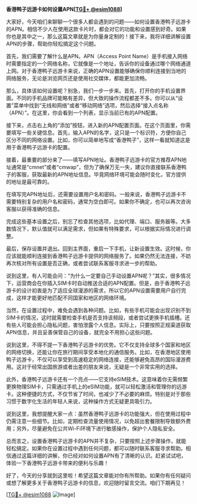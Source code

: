 **香港鸭子远游卡如何设置APN[[TG💪+ @esim1088](https://t.me/s/esim1088)]**

大家好，今天咱们来聊聊一个很多人都会遇到的问题——如何设置香港鸭子远游卡的APN。相信不少人在使用这款卡片时，都会对它的功能和设置感到好奇。如果你也是其中之一，那么这篇文章就是为你量身定制的！接下来，我将详细讲解设置APN的步骤，帮助你轻松搞定这个问题。

首先，我们需要了解什么是APN。APN（Access Point Name）是手机接入网络时需要指定的一个网络名称，它就像是一个地址，告诉你的设备通过哪个网络通道上网。对于香港鸭子远游卡来说，正确的APN设置能够确保你顺利连接到当地的网络服务，无论是浏览网页还是使用社交媒体，都能更加流畅。

那么，具体该如何设置呢？别急，我们一步一步来。首先，打开你的手机设置界面。不同的手机品牌可能略有差异，但大致的操作流程都差不多。你可以从“设置”菜单中找到“无线和网络”或者“移动网络”选项，然后选择“接入点名称（APN）”。在这里，你会看到一个列表，显示当前已有的APN配置。

接下来，点击右上角的“添加”按钮，进入新的APN配置页面。在这个页面里，你需要填写一些关键信息。首先，输入APN的名字，这只是一个标识符，方便你自己区分不同的网络设置。比如，你可以简单地写成“香港鸭子”，这样一看就知道这是用于香港鸭子远游卡的配置。

接着，最重要的部分来了——填写APN地址。香港鸭子远游卡的官方推荐APN地址通常是“cmnet”或者“cmwap”，但为了确保万无一失，建议你直接联系香港鸭子的客服，获取最新的APN地址信息。毕竟网络环境可能会随时变化，官方提供的地址是最可靠的。

在填写完APN地址后，还需要设置用户名和密码。一般来说，香港鸭子远游卡不需要特别复杂的用户名和密码，通常为空白即可。如果你不确定，也可以再次咨询客服以获得准确的信息。

完成这些基本设置之后，别忘了检查其他选项，比如代理、端口、服务器等。大多数情况下，默认值就可以满足需求，但如果有特殊要求，可以根据实际情况进行调整。

最后，保存设置并退出。回到主界面，重启一下手机，让新设置生效。这时候，你应该就能顺利连接到香港鸭子远游卡提供的网络服务了。如果仍然无法连接，不妨再次核对所有设置是否正确，或者尝试联系客服寻求进一步的帮助。

说到这里，有人可能会问：“为什么一定要自己手动设置APN呢？”其实，很多情况下，运营商会在你插入SIM卡时自动推送合适的APN配置。但是，由于香港鸭子远游卡的设计初衷是为了适应全球漫游的需求，所以它的APN设置需要用户自行完成，这样才能更好地匹配不同国家和地区的网络环境。

当然，在设置过程中，难免会遇到各种问题。比如，有些手机可能会出现识别不到SIM卡的情况，这时就需要检查手机是否支持该频段，或者尝试更换手机插槽。还有些人可能会担心隐私问题，害怕泄露个人信息。实际上，只要按照正规渠道获取APN信息，并且妥善保管自己的设备，就完全不用担心这些问题。

说到这里，不得不提一下香港鸭子远游卡的优势。它不仅支持全球多个国家和地区的网络切换，还能让你在旅行期间享受本地化的通信服务。比如，在香港地区使用鸭子远游卡，不仅可以享受到高速稳定的网络连接，还能够避免高昂的国际漫游费用。这对于经常出国旅游或者出差的朋友来说，无疑是一个非常实用的选择。

此外，香港鸭子远游卡还有一个亮点——它支持eSIM技术。这意味着你无需频繁更换物理SIM卡，只需通过手机上的eSIM功能，就可以轻松激活和管理你的远游卡。这种便捷的方式，不仅节省了时间，也减少了不必要的麻烦。特别是对于那些习惯于数字化生活的年轻人来说，这种操作方式无疑更具吸引力。

说到这里，我想提醒大家一点：虽然香港鸭子远游卡的功能强大，但在使用过程中仍需注意一些细节。比如，定期检查流量使用情况，以免超出套餐限制导致额外费用；另外，尽量避免在公共Wi-Fi环境下进行敏感操作，保护个人隐私安全。

总而言之，设置香港鸭子远游卡的APN并不复杂，只要按照上述步骤操作，就能轻松搞定。如果你在设置过程中遇到任何问题，都可以随时联系客服寻求帮助。相信通过这篇详细的讲解，你已经对如何设置APN有了清晰的认识。赶紧试试吧，体验一下香港鸭子远游卡带来的便利与乐趣！

好了，今天的分享就到这里啦！希望这篇文章能对你有所帮助。如果你有任何疑问或想了解更多关于香港鸭子远游卡的信息，欢迎随时留言交流。咱们下期再见！

[[TG💪+ @esim1088](https://t.me/s/esim1088) ![Image](https://i.postimg.cc/4NQfJmqS/Snipaste-2025-05-13-00-14-12.png)]
